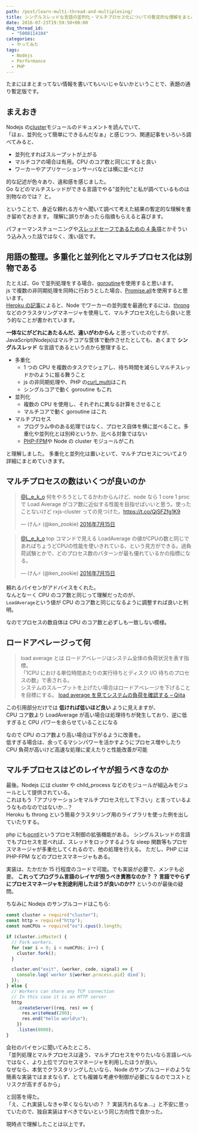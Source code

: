 ```yaml
---
path: /post/learn-multi-thread-and-multiplexing/
title: シングルスレッドな言語の並列化・マルチプロセス化についての暫定的な理解をまとめる
date: 2016-07-23T19:59:50+00:00
dsq_thread_id:
  - "5008114104"
categories:
  - やってみた
tags:
  - Nodejs
  - Performance
  - PHP
---
```


たまにはまとまってない情報を書いてもいいじゃないかということで、表題の通り暫定版です。

## まえおき

Nodejs の[cluster](https://nodejs.org/api/cluster.html)モジュールのドキュメントを読んでいて、  
「ほぉ、並列化って簡単にできるんだなぁ」と感じつつ、関連記事をいろいろ調べてみると、

- 並列化すればスループットが上がる
- マルチコアの場合は有用。CPU のコア数と同じにすると良い
- ワーカーやアプリケーションサーバなどは横に並べとけ

的な記述が色々あり、違和感を感じました。  
Go などのマルチスレッドができる言語でやる"並列化"と私が調べているものは別物なのでは？ と。

ということで、身近な頼れる方々へ聞いて調べて考えた結果の暫定的な理解を書き留めておきます。 理解に誤りがあったら指摘もらえると喜びます。

パフォーマンスチューニングや[スレッドセーフであるための 4 条項](https://ja.wikipedia.org/wiki/%E3%82%B9%E3%83%AC%E3%83%83%E3%83%89%E3%82%BB%E3%83%BC%E3%83%95#.E3.82.B9.E3.83.AC.E3.83.83.E3.83.89.E3.82.BB.E3.83.BC.E3.83.95.E3.81.8B.E3.81.A9.E3.81.86.E3.81.8B.E3.81.AE.E5.88.A4.E6.96.AD.E5.9F.BA.E6.BA.96)とかそういう込み入った話ではなく、浅い話です。

<!--more-->

## 用語の整理。多重化と並列化とマルチプロセス化は別物である

たとえば、Go で並列処理をする場合、[goroutine](https://tour.golang.org/concurrency/1)を使用すると思います。  
js で複数の非同期処理を同時に行おうとした場合、[Promise.all](https://developer.mozilla.org/en-US/docs/Web/JavaScript/Reference/Global_Objects/Promise/all)を使用すると思います。  
[Heroku の記事](https://devcenter.heroku.com/articles/node-concurrency)によると、Node でワーカーの並列度を最適化するには、[throng](https://github.com/hunterloftis/throng)などのクラスタリングマネージャを使用して、マルチプロセス化したら良いと思う的なことが書かれています。

**一体なにがどれにあたるんだ、違いがわからん** と思っていたのですが、  
JavaScript(Nodejs)はマルチコアな筐体で動作させたとしても、あくまで **シングルスレッド** な言語であるという点から整理すると、

- 多重化
  - 1 つの CPU を複数のタスクでシェアし、待ち時間を減らしマルチスレッドかのように振る舞うこと
  - js の非同期処理や、PHP の[curl_multi](http://php.net/manual/ja/function.curl-multi-exec.php)はこれ
  - シングルコアで動く goroutine もこれ
- 並列化
  - 複数の CPU を使用し、それぞれに異なる計算をさせること
  - マルチコアで動く goroutine はこれ
- マルチプロセス
  - プログラム中のある処理ではなく、プロセス自体を横に並べること。多重化や並列化とは別枠というか、比べる対象ではない
  - [PHP-FPM](http://php-fpm.org/)や Node の cluster モジュールがこれ

と理解しました。 多重化と並列化は置いといて、マルチプロセスについてより詳細にまとめていきます。

## マルチプロセスの数はいくつが良いのか

<blockquote class="twitter-tweet" data-conversation="none" data-cards="hidden" data-lang="ja">
  <p lang="ja" dir="ltr">
    <a href="https://twitter.com/L_e_k_o">@L_e_k_o</a> 何をやろうとしてるかわからんけど、node なら 1 core 1 proc で Load Average がコア数に近似する性能を目指せばいいと思う。使ったことないけど rxjs-cluster っての見つけた。<a href="https://t.co/QjSFZfg1K9">https://t.co/QjSFZfg1K9</a>
  </p>&mdash; けん⚡ (@ken_zookie)   
  <a href="https://twitter.com/ken_zookie/status/753847655789309952">2016年7月15日</a>
</blockquote>

<blockquote class="twitter-tweet" data-lang="ja">
  <p lang="ja" dir="ltr">
    <a href="https://twitter.com/L_e_k_o">@L_e_k_o</a> top コマンドで見える LoadAverage の値がCPUの数と同じであればちょうどCPUの性能を使いきれている、という見方ができる。過負荷試験とかで、どのプロセス数のパターンが最も優れているかの指標になる。
  </p>&mdash; けん⚡ (@ken_zookie)   
  <a href="https://twitter.com/ken_zookie/status/753849205827919872">2016年7月15日</a>
</blockquote>

頼れるパイセンがアドバイスをくれた。  
なんとなーく CPU のコア数と同じって理解だったのが、  
`LoadAverage`という値が CPU のコア数と同じになるように調整すれば良いと判明。

なのでプロセスの数自体は CPU のコア数と必ずしも一致しない模様。

## ロードアベレージって何

> load average とは ロードアベレージはシステム全体の負荷状況を表す指標。  
> 「1CPU における単位時間あたりの実行待ちとディスク I/O 待ちのプロセスの数」で表される。  
> システムのスループットを上げたい場合はロードアベレージを下げることを目標にする。 [load average を見てシステムの負荷を確認する – Qiita](http://qiita.com/k0kubun/items/8065f5cf2da7605c8043)

この引用部分だけでは **低ければ低いほど良い** ように見えますが、  
CPU コア数より LoadAverage が高い場合は処理待ちが発生しており、逆に低すぎると CPU パワーを余らせていることになる

なので CPU のコア数より高い場合は下がるように改善を。  
低すぎる場合は、余ってるマシンパワーを活かすようにプロセス増やしたり CPU 負荷が高いけど高速な処理に変えたりと性能改善が可能

## マルチプロセスはどのレイヤが担うべきなのか

最後。Nodejs には cluster や child_process などのモジュールが組込みモジュールとして提供されている。  
これはもう「アプリケーションをマルチプロセス化して下さい」と言っているようなものなのではないか…？  
Heroku も throng という簡易クラスタリング用のライブラリを使った例を出していたりする。

php にも[pcntl](http://php.net/manual/en/book.pcntl.php)というプロセス制御の拡張機能がある。 シングルスレッドの言語でもプロセスを並べれば、スレッドをロックするような sleep 関数等もプロセスマネージャが多重化してくれるので、他の処理を行える。 ただし、PHP には PHP-FPM などのプロセスマネージャもある。

実装は、たかだか 15 行程度のコードで可能。でも実装が必要で、メンテも必要。 **これってプログラム言語のレイヤが担うべき責務なのか？ ？ 言語でやらずにプロセスマネージャを別途利用したほうが良いのか??** というのが最後の疑問。

ちなみに Nodejs のサンプルコードはこちら:

```javascript
const cluster = require("cluster");
const http = require("http");
const numCPUs = require("os").cpus().length;

if (cluster.isMaster) {
  // Fork workers.
  for (var i = 0; i < numCPUs; i++) {
    cluster.fork();
  }

  cluster.on("exit", (worker, code, signal) => {
    console.log(`worker ${worker.process.pid} died`);
  });
} else {
  // Workers can share any TCP connection
  // In this case it is an HTTP server
  http
    .createServer((req, res) => {
      res.writeHead(200);
      res.end("hello world\n");
    })
    .listen(8000);
}
```

会社のパイセンに聞いてみたところ、  
「並列処理とマルチプロセスは違う、マルチプロセスをやりたいなら言語レベルではなく、より上位でプロセスマネージャを利用したほうが良い。  
なぜなら、本気でクラスタリングしたいなら、Node のサンプルコードのような簡素な実装ではままならず、とても複雑な考慮や制御が必要になるのでコストとリスクが高すぎるから」

と回答を得た。  
「え、これ実装しなきゃ早くならないの？ ？ 実装汚れるなぁ…」と不安に思っていたので、独自実装はすべきでないという同じ方向性で良かった。

現時点で理解したことは以上です。
